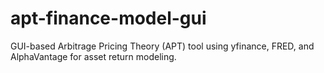 # apt-finance-model-gui
GUI-based Arbitrage Pricing Theory (APT) tool using yfinance, FRED, and AlphaVantage for asset return modeling.
